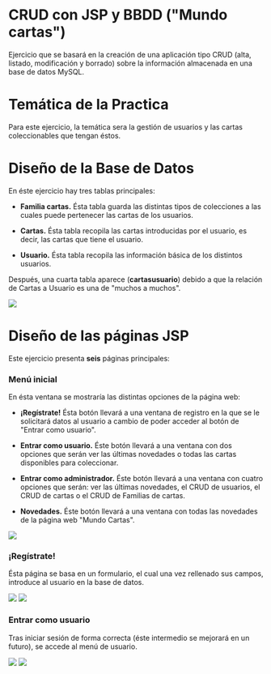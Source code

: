 # CRUD con JSP y BBDD ("Mundo cartas")

  Ejercicio que se basará en la creación de una aplicación tipo CRUD (alta, listado, modificación y borrado) sobre la información almacenada en una base de datos MySQL.

# Temática de la Practica

  Para este ejercicio, la temática sera la gestión de usuarios y las cartas coleccionables que tengan éstos.

# Diseño de la Base de Datos

  En éste ejercicio hay tres tablas principales:

  * <b>Familia cartas.</b> Ésta tabla guarda las distintas tipos de colecciones a las cuales puede pertenecer las cartas de los usuarios.

  * <b>Cartas.</b> Ésta tabla recopila las cartas introducidas por el usuario, es decir, las cartas que tiene el usuario.
  
  * <b>Usuario.</b> Ésta tabla recopila las información básica de los distintos usuarios.  
  
  Después, una cuarta tabla aparece (<b>cartasusuario</b>) debido a que la relación de Cartas a Usuario es una de "muchos a muchos".

<img src=./Imágenes/Relaciones.JPG>

# Diseño de las páginas JSP

  Este ejercicio presenta <b>seis</b> páginas principales:
  
### Menú inicial

  En ésta ventana se mostraría las distintas opciones de la página web:
  
  * <b>¡Regístrate!</b> Ésta botón llevará a una ventana de registro en la que se le solicitará datos al usuario a cambio de poder
  acceder al botón de "Entrar como usuario".
    
  * <b>Entrar como usuario.</b> Éste botón llevará a una ventana con dos opciones que serán ver las últimas novedades o todas las cartas
  disponibles para coleccionar.
  
  * <b>Entrar como administrador.</b> Éste botón llevará a una ventana con cuatro opciones que serán: ver las últimas novedades, el CRUD
  de usuarios, el CRUD de cartas o el CRUD de Familias de cartas.
  
  * <b>Novedades.</b> Éste botón llevará a una ventana con todas las novedades de la página web "Mundo Cartas".
  
  <img src=./Imágenes/Index.JPG>

### ¡Regístrate!

  Ésta página se basa en un formulario, el cual una vez rellenado sus campos, introduce al usuario en la base de datos.
  
  <img src=./Imágenes/registrate.JPG>
  <img src=./Imágenes/registrate2.JPG>

### Entrar como usuario

  Tras iniciar sesión de forma correcta (éste intermedio se mejorará en un futuro), se accede al menú de usuario.

  <img src=./Imágenes/iniciasesion.JPG>
  <img src=./Imágenes/menuUsu.JPG>
